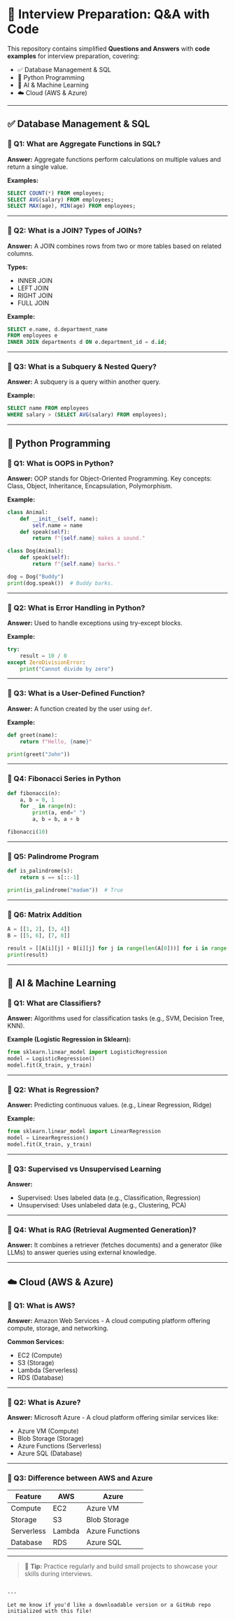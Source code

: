# 📘 Interview Preparation: Q&A with Code

This repository contains simplified **Questions and Answers** with **code examples** for interview preparation, covering:

- ✅ Database Management & SQL  
- 🐍 Python Programming  
- 🧠 AI & Machine Learning  
- ☁️ Cloud (AWS & Azure)
---

## ✅ Database Management & SQL

### 🔹 Q1: What are Aggregate Functions in SQL?
**Answer:** Aggregate functions perform calculations on multiple values and return a single value.

**Examples:**
```sql
SELECT COUNT(*) FROM employees;
SELECT AVG(salary) FROM employees;
SELECT MAX(age), MIN(age) FROM employees;
```

---

### 🔹 Q2: What is a JOIN? Types of JOINs?
**Answer:** A JOIN combines rows from two or more tables based on related columns.

**Types:**
- INNER JOIN
- LEFT JOIN
- RIGHT JOIN
- FULL JOIN

**Example:**
```sql
SELECT e.name, d.department_name
FROM employees e
INNER JOIN departments d ON e.department_id = d.id;
```

---

### 🔹 Q3: What is a Subquery & Nested Query?
**Answer:** A subquery is a query within another query.

**Example:**
```sql
SELECT name FROM employees
WHERE salary > (SELECT AVG(salary) FROM employees);
```

---

## 🐍 Python Programming

### 🔹 Q1: What is OOPS in Python?
**Answer:** OOP stands for Object-Oriented Programming. Key concepts: Class, Object, Inheritance, Encapsulation, Polymorphism.

**Example:**
```python
class Animal:
    def __init__(self, name):
        self.name = name
    def speak(self):
        return f"{self.name} makes a sound."

class Dog(Animal):
    def speak(self):
        return f"{self.name} barks."

dog = Dog("Buddy")
print(dog.speak())  # Buddy barks.
```

---

### 🔹 Q2: What is Error Handling in Python?
**Answer:** Used to handle exceptions using try-except blocks.

**Example:**
```python
try:
    result = 10 / 0
except ZeroDivisionError:
    print("Cannot divide by zero")
```

---

### 🔹 Q3: What is a User-Defined Function?
**Answer:** A function created by the user using `def`.

**Example:**
```python
def greet(name):
    return f"Hello, {name}"

print(greet("John"))
```

---

### 🔹 Q4: Fibonacci Series in Python
```python
def fibonacci(n):
    a, b = 0, 1
    for _ in range(n):
        print(a, end=" ")
        a, b = b, a + b

fibonacci(10)
```

---

### 🔹 Q5: Palindrome Program
```python
def is_palindrome(s):
    return s == s[::-1]

print(is_palindrome("madam"))  # True
```

---

### 🔹 Q6: Matrix Addition
```python
A = [[1, 2], [3, 4]]
B = [[5, 6], [7, 8]]

result = [[A[i][j] + B[i][j] for j in range(len(A[0]))] for i in range(len(A))]
print(result)
```

---

## 🧠 AI & Machine Learning

### 🔹 Q1: What are Classifiers?
**Answer:** Algorithms used for classification tasks (e.g., SVM, Decision Tree, KNN).

**Example (Logistic Regression in Sklearn):**
```python
from sklearn.linear_model import LogisticRegression
model = LogisticRegression()
model.fit(X_train, y_train)
```

---

### 🔹 Q2: What is Regression?
**Answer:** Predicting continuous values. (e.g., Linear Regression, Ridge)

**Example:**
```python
from sklearn.linear_model import LinearRegression
model = LinearRegression()
model.fit(X_train, y_train)
```

---

### 🔹 Q3: Supervised vs Unsupervised Learning
**Answer:**
- Supervised: Uses labeled data (e.g., Classification, Regression)
- Unsupervised: Uses unlabeled data (e.g., Clustering, PCA)

---

### 🔹 Q4: What is RAG (Retrieval Augmented Generation)?
**Answer:** It combines a retriever (fetches documents) and a generator (like LLMs) to answer queries using external knowledge.

---

## ☁️ Cloud (AWS & Azure)

### 🔹 Q1: What is AWS?
**Answer:** Amazon Web Services - A cloud computing platform offering compute, storage, and networking.

**Common Services:**
- EC2 (Compute)
- S3 (Storage)
- Lambda (Serverless)
- RDS (Database)

---

### 🔹 Q2: What is Azure?
**Answer:** Microsoft Azure - A cloud platform offering similar services like:
- Azure VM (Compute)
- Blob Storage (Storage)
- Azure Functions (Serverless)
- Azure SQL (Database)

---

### 🔹 Q3: Difference between AWS and Azure
| Feature        | AWS           | Azure         |
|----------------|----------------|----------------|
| Compute        | EC2            | Azure VM       |
| Storage        | S3             | Blob Storage   |
| Serverless     | Lambda         | Azure Functions|
| Database       | RDS            | Azure SQL      |

---

> 📌 **Tip:** Practice regularly and build small projects to showcase your skills during interviews.
```

---

Let me know if you'd like a downloadable version or a GitHub repo initialized with this file!
